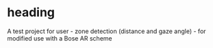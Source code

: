 # heading
A test project for user - zone detection (distance and gaze angle) - for modified use with a Bose AR scheme
